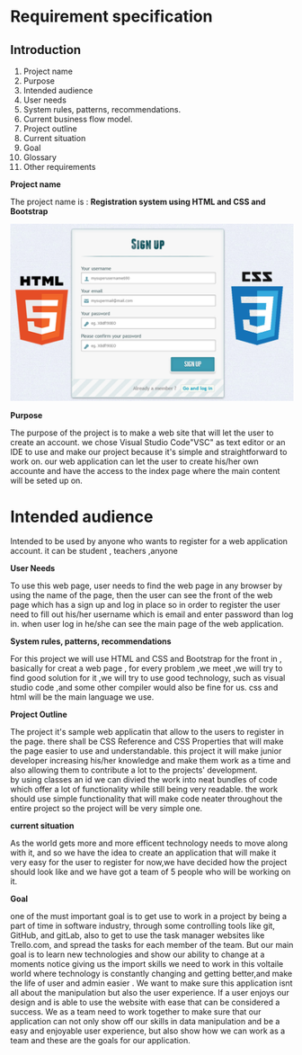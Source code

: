 Requirement specification
========
## Introduction
1. Project name
2. Purpose
3. Intended audience
4. User needs 
5. System rules, patterns, recommendations.
6. Current business flow model.
7. Project outline 
8. Current situation 
9. Goal  
10. Glossary
11. Other requirements

__Project name__

The project name is : **Registration system using HTML and CSS and Bootstrap**

![app](/image/css-css3-bootstrap-registration-form.jpg)

__Purpose__

The purpose of the project is to make a web site that will let the user to create an account.
we chose Visual Studio Code"VSC" as text editor or an IDE to use and make
our project because it's simple and straightforward to work on.
our web application can let the user to create his/her own accounte and have the access to the index
page where the main content will be seted up on.

# Intended audience

Intended to be used by anyone who wants to register 
for a web application account.
it can be student , teachers ,anyone

__User Needs__

To use this web page, user needs to find the web page in any browser by using the name of the page, then the user can see the front of the web page which has a sign up and log in place so in order to register the user need to fill out his/her username which is email and enter password
than log in.
when user log in he/she can see the main page of the web application.

__System rules, patterns, recommendations__

For this project we will use HTML and CSS and Bootstrap for the front in , basically for creat a web page ,
for every problem ,we meet ,we will try to find good solution for it ,we will try to use good technology,
such as visual studio code ,and some other compiler would also be fine for us.
css and html will be the main language we use.

__Project Outline__

The project it's sample web applicatin that allow to the users to register in the page.
there shall be CSS Reference and CSS Properties that will make the page easier to use and understandable.
this project it will make junior developer increasing his/her knowledge 
and make them work as a time and also allowing 
them to contribute a lot to the projects' development.  
by using classes an id we can divied the work into neat bundles 
of code which offer a lot of functionality while still being very readable. the work should use simple functionality that will make code 
neater throughout the entire project so the project will be very simple one.

__current situation__

As the world gets more and more efficent technology needs to move along with it, and so we have the idea to create an application that will make it very easy for the user to 
register for now,we have decided how the project should look like and we have got a team of 5 people who will be working on it.

__Goal__

one of the must important goal is to get use to work in a project by being a part of time in software industry, through some controlling tools like git, GitHub, and gitLab, 
also to get to use the task manager websites like Trello.com, and spread the tasks for each member of the team. 
But our main goal is to learn new technologies and show our ability to change at a moments notice giving us the import skills we need to work in this voltaile world where technology is constantly changing and getting better,and make the life of user and admin easier .
We want to make sure this application isnt all about the manipulation but also the user experience. If a user enjoys our design and is able to use the website with ease that can be considered a success. We as a team need to work together to make sure that our application can not only show off our skills in data manipulation and be a easy and enjoyable user experience, but also show how we can work as a team and these are the goals for our application.






